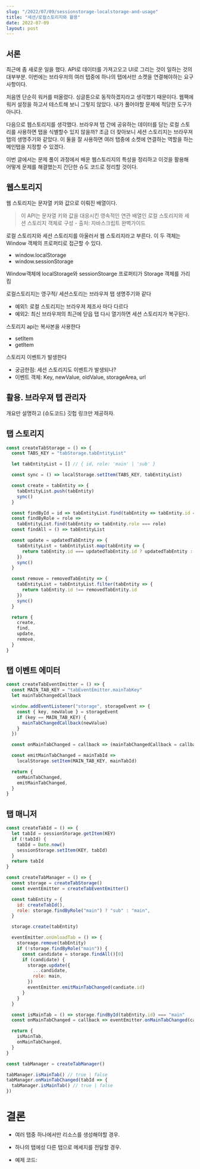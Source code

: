 ```yaml
---
slug: "/2022/07/09/sessionstorage-localstorage-and-usage"
title: "세션/로컬스토리지와 활용"
date: 2022-07-09
layout: post
---
```


## 서론

최근에 좀 새로운 일을 했다. API로 데이터를 가져고오고 UI로 그리는 것이 일하는 것의 대부부분.
이번에는 브라우저의 여러 탭중에 하나의 탭에서만 소켓을 연결해야하는 요구사항이다.

처음엔 단순히 워커를 떠올렸다. 싱글톤으로 동작하겠지라고 생각했기 때문이다.
웹팩에 워커 설정을 하고서 테스트해 보니 그렇지 않았다. 내가 풀어야할 문제에 적당한 도구가 아니다.

다음으로 웹스토리지를 생각했다. 브라우져 탭 간에 공유하는 데이터를 담는 로컬 스토리를 사용하면 탭을
식별할수 있지 않을까? 조금 더 찾아보니 세션 스토리지는 브라우져 탭의 생명주기와 같았다.
이 둘을 잘 사용하면 여러 탭중에 소켓에 연결하는 역할을 하는 메인탭을 지정할 수 있겠다.

이번 글에서는 문제 풀이 과정에서 배운 웹스토리지의 특성을 정리하고 이것을 활용해 어떻게 문제를 해결했는지
간단한 슈도 코드로 정리할 것이다.

## 웹스토리지

웹 스토리지는 문자열 키와 값으로 이뤄진 배열이다.

> 이 API는 문자열 키와 값을 대응시킨 영속적인 연관 배열인 로컬 스토리지와 세션 스토리지 객체로 구성 -
> 출처: 자바스크립트 완벽가이드

로컬 스토리지와 세션 스토리지를 아울러서 웹 스토리지라고 부른다.
이 두 객체는 Window 객체의 프로퍼티로 접근할 수 있다.

- window.localStorage
- window.sessionStorage

Window객체에 localStorage와 sessionStoarge 프로퍼티가 Storage 객체를 가리킴

로컬스토리지는 영구적/ 세션스토리는 브라우져 탭 생명주기와 같다

- 예외1: 로컬 스토리지는 브라우져 제조사 마다 다르다
- 예외2: 최신 브라우져의 최근에 닫읍 탭 다시 열기하면 세션 스토리지가 복구된다.

스토리지 api는 복사본을 사용한다

- setItem
- getItem

스토리지 이벤트가 발생한다

- 궁금한점: 세션 스토리지도 이벤트가 발생되나?
- 이벤트 객체: Key, newValue, oldValue, storageArea, url

## 활용. 브라우져 탭 관리자

개요만 설명하고 (슈도코드) 깃헙 링크만 제공하자.

## 탭 스토리지

```js
const createTabStorage = () => {
  const TABS_KEY = "tabStorage.tabEntityList"

  let tabEntityList = [] // { id, role: 'main' | 'sub' }

  const sync = () => localStorage.setItem(TABS_KEY, tabEntityList)

  const create = tabEntity => {
    tabEntityList.push(tabEntity)
    sync()
  }

  const findById = id => tabEntityList.find(tabEntity => tabEntity.id === id)
  const findByRole = role =>
    tabEntityList.find(tabEntity => tabEntity.role === role)
  const findAll = () => tabEntityList

  const update = updatedTabEntity => {
    tabEntityList = tabEntityList.map(tabEntity => {
      return tabEntity.id === updatedTabEntity.id ? updatedTabEntity : tabEntity
    })
    sync()
  }

  const remove = removedTabEntity => {
    tabEntityList = tabEntityList.filter(tabEntity => {
      return tabEntity.id !== removedTabEntity.id
    })
    sync()
  }

  return {
    create,
    find,
    update,
    remove,
  }
}
```

## 탭 이벤트 에미터

```js
const createTabEventEmitter = () => {
  const MAIN_TAB_KEY = "tabEventEmitter.mainTabKey"
  let mainTabChangedCallback

  window.addEventListener("storage", storageEvent => {
    const { key, newValue } = storageEvent
    if (key == MAIN_TAB_KEY) {
      mainTabChangedCallback(newValue)
    }
  })

  const onMainTabChanged = callback => (mainTabChangedCallback = callback)

  const emitMainTabChanged = mainTabId =>
    localStorage.setItem(MAIN_TAB_KEY, mainTabId)

  return {
    onMainTabChanged,
    emitMainTabChanged,
  }
}
```

## 탭 매니저

```js
const createTabId = () => {
  let tabId = sessionStorage.getItem(KEY)
  if (!tabId) {
    tabId = Date.now()
    sessionStorage.setItem(KEY, tabId)
  }
  return tabId
}

const createTabManager = () => {
  const storage = createTabStorage()
  const eventEmitter = createTabEventEmitter()

  const tabEntity = {
    id: createTabId(),
    role: storage.findByRole("main") ? "sub" : "main",
  }

  storage.create(tabEntity)

  eventEmitter.onUnloadTab = () => {
    storeage.remove(tabEntity)
    if (!storage.findByRole("main")) {
      const candidate = storage.findAll()[0]
      if (candidate) {
        storage.update({
          ...candidate,
          role: main,
        })
        eventEmitter.emitMainTabChanged(candiate.id)
      }
    }
  }

  const isMainTab = () => storage.findById(tabEntity.id) === "main"
  const onMainTabChanged = callback => eventEmitter.onMainTabChanged(callback)

  return {
    isMainTab,
    onMainTabChanged,
  }
}

const tabManager = createTabManager()

tabManager.isMainTab() // true | false
tabManager.onMainTabChanged(tabId => {
  tabManager.isMainTab() // true | false
})
```

# 결론

- 여러 탭중 하나에서만 리소스를 생성해야할 경우.
- 하나의 탭에성 다른 탭으로 메세지를 전달할 경우.

- 예제 코드:
